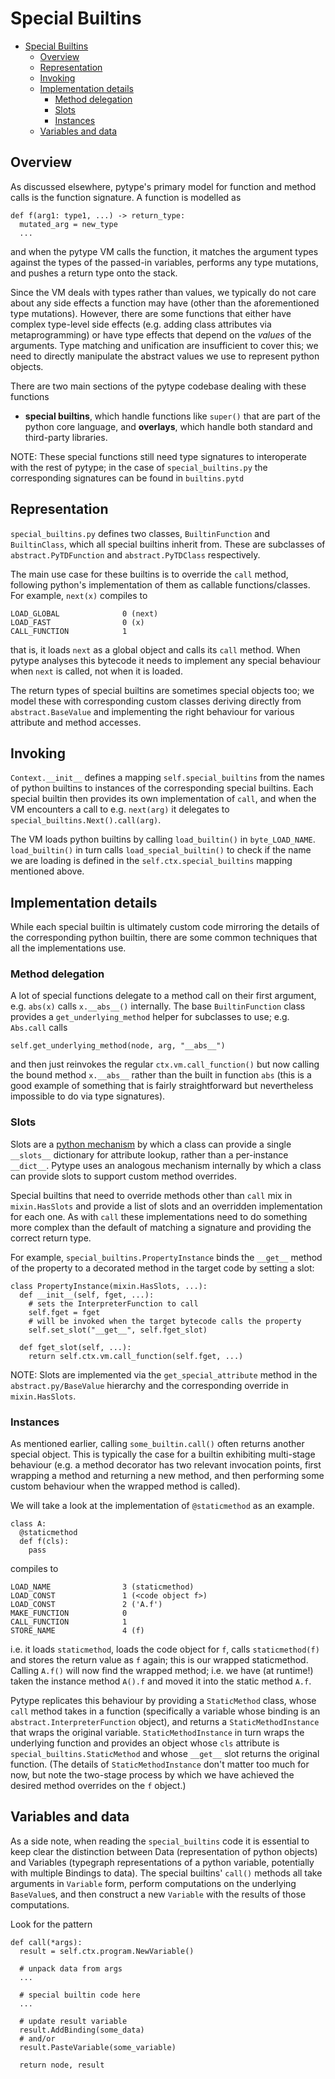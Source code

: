 # Special Builtins

<!--*
freshness: { owner: 'mdemello' reviewed: '2020-09-18' }
*-->

<!--ts-->
   * [Special Builtins](#special-builtins)
      * [Overview](#overview)
      * [Representation](#representation)
      * [Invoking](#invoking)
      * [Implementation details](#implementation-details)
         * [Method delegation](#method-delegation)
         * [Slots](#slots)
         * [Instances](#instances)
      * [Variables and data](#variables-and-data)

<!-- Added by: rechen, at: 2021-11-19T12:52-08:00 -->

<!--te-->

## Overview

As discussed elsewhere, pytype's primary model for function and method calls is
the function signature. A function is modelled as

```
def f(arg1: type1, ...) -> return_type:
  mutated_arg = new_type
  ...
```

and when the pytype VM calls the function, it matches the argument types against
the types of the passed-in variables, performs any type mutations, and pushes a
return type onto the stack.

Since the VM deals with types rather than values, we typically do not care
about any side effects a function may have (other than the aforementioned type
mutations). However, there are some functions that either have complex
type-level side effects (e.g. adding class attributes via metaprogramming) or
have type effects that depend on the *values* of the arguments. Type matching
and unification are insufficient to cover this; we need to directly manipulate
the abstract values we use to represent python objects.

There are two main sections of the pytype codebase dealing with these functions
- **special builtins**, which handle functions like `super()` that are part of
the python core language, and **overlays**, which handle both standard and
third-party libraries.

NOTE: These special functions still need type signatures to interoperate with
the rest of pytype; in the case of `special_builtins.py` the corresponding
signatures can be found in `builtins.pytd`

## Representation

`special_builtins.py` defines two classes, `BuiltinFunction` and `BuiltinClass`,
which all special builtins inherit from. These are subclasses of
`abstract.PyTDFunction` and `abstract.PyTDClass` respectively.

The main use case for these builtins is to override the `call` method, following
python's implementation of them as callable functions/classes. For example,
`next(x)` compiles to

```
LOAD_GLOBAL              0 (next)
LOAD_FAST                0 (x)
CALL_FUNCTION            1
```

that is, it loads `next` as a global object and calls its `call` method. When
pytype analyses this bytecode it needs to implement any special behaviour when
`next` is called, not when it is loaded.

The return types of special builtins are sometimes special objects too; we model
these with corresponding custom classes deriving directly from
`abstract.BaseValue` and implementing the right behaviour for various attribute
and method accesses.

## Invoking

`Context.__init__` defines a mapping `self.special_builtins` from the names of
python builtins to instances of the corresponding special builtins. Each special
builtin then provides its own implementation of `call`, and when the VM
encounters a call to e.g. `next(arg)` it delegates to
`special_builtins.Next().call(arg)`.

The VM loads python builtins by calling `load_builtin()` in `byte_LOAD_NAME`.
`load_builtin()` in turn calls `load_special_builtin()` to check if the name we
are loading is defined in the `self.ctx.special_builtins` mapping mentioned
above.

## Implementation details

While each special builtin is ultimately custom code mirroring the details of
the corresponding python builtin, there are some common techniques that all the
implementations use.

### Method delegation

A lot of special functions delegate to a method call on their first argument,
e.g. `abs(x)` calls `x.__abs__()` internally. The base `BuiltinFunction` class
provides a `get_underlying_method` helper for subclasses to use; e.g. `Abs.call`
calls

```
self.get_underlying_method(node, arg, "__abs__")
```

and then just reinvokes the regular `ctx.vm.call_function()` but now calling the
bound method `x.__abs__` rather than the built in function `abs` (this is a good
example of something that is fairly straightforward but nevertheless impossible
to do via type signatures).

### Slots

Slots are a [python
mechanism](https://docs.python.org/3/reference/datamodel.html#slots) by which a
class can provide a single `__slots__` dictionary for attribute lookup, rather
than a per-instance `__dict__`. Pytype uses an analogous mechanism internally by
which a class can provide slots to support custom method overrides.

Special builtins that need to override methods other than `call` mix in
`mixin.HasSlots` and provide a list of slots and an overridden implementation
for each one. As with `call` these implementations need to do something more
complex than the default of matching a signature and providing the correct
return type.

For example, `special_builtins.PropertyInstance` binds the `__get__` method of
the property to a decorated method in the target code by setting a slot:

```
class PropertyInstance(mixin.HasSlots, ...):
  def __init__(self, fget, ...):
    # sets the InterpreterFunction to call
    self.fget = fget
    # will be invoked when the target bytecode calls the property
    self.set_slot("__get__", self.fget_slot)

  def fget_slot(self, ...):
    return self.ctx.vm.call_function(self.fget, ...)
```

NOTE: Slots are implemented via the `get_special_attribute` method in the
`abstract.py/BaseValue` hierarchy and the corresponding override in
`mixin.HasSlots`.

### Instances

As mentioned earlier, calling `some_builtin.call()` often returns another
special object. This is typically the case for a builtin exhibiting multi-stage
behaviour (e.g. a method decorator has two relevant invocation points, first
wrapping a method and returning a new method, and then performing some custom
behaviour when the wrapped method is called).

We will take a look at the implementation of `@staticmethod` as an example.

```
class A:
  @staticmethod
  def f(cls):
    pass
```

compiles to

```
LOAD_NAME                3 (staticmethod)
LOAD_CONST               1 (<code object f>)
LOAD_CONST               2 ('A.f')
MAKE_FUNCTION            0
CALL_FUNCTION            1
STORE_NAME               4 (f)
```

i.e. it loads `staticmethod`, loads the code object for `f`, calls
`staticmethod(f)` and stores the return value as `f` again; this is our wrapped
staticmethod. Calling `A.f()` will now find the wrapped method; i.e. we have (at
runtime!) taken the instance method `A().f` and moved it into the static method
`A.f`.

Pytype replicates this behaviour by providing a `StaticMethod` class, whose
`call` method takes in a function (specifically a variable whose binding is an
`abstract.InterpreterFunction` object), and returns a `StaticMethodInstance`
that wraps the original variable. `StaticMethodInstance` in turn wraps the
underlying function and provides an object whose `cls` attribute is
`special_builtins.StaticMethod` and whose `__get__` slot returns the original
function. (The details of `StaticMethodInstance` don't matter too much for now,
but note the two-stage process by which we have achieved the desired method
overrides on the `f` object.)

## Variables and data

As a side note, when reading the `special_builtins` code it is essential to keep
clear the distinction between Data (representation of python objects) and
Variables (typegraph representations of a python variable, potentially with
multiple Bindings to data). The special builtins' `call()` methods all take
arguments in `Variable` form, perform computations on the underlying
`BaseValue`s, and then construct a new `Variable` with the results of those
computations.

Look for the pattern

```
def call(*args):
  result = self.ctx.program.NewVariable()

  # unpack data from args
  ...

  # special builtin code here
  ...

  # update result variable
  result.AddBinding(some_data)
  # and/or
  result.PasteVariable(some_variable)

  return node, result
```
